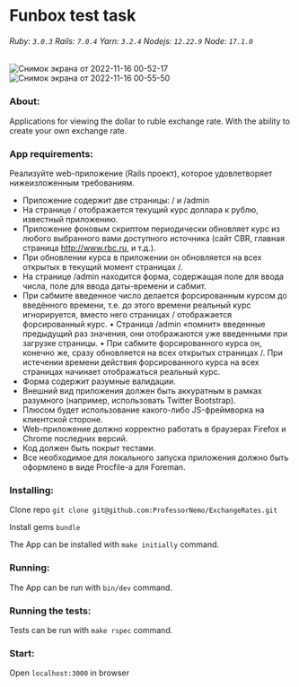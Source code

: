 # Funbox test task

###### Ruby: `3.0.3` Rails: `7.0.4` Yarn: `3.2.4` Nodejs: `12.22.9` Node: `17.1.0`
![Снимок экрана от 2022-11-16 00-52-17](https://user-images.githubusercontent.com/102049907/202033542-8e36d0c8-1435-45e2-b042-f07dfb58b66a.png)
![Снимок экрана от 2022-11-16 00-55-50](https://user-images.githubusercontent.com/102049907/202033549-3702f3bd-4cbd-40b7-aa74-e8c249ddc746.png)


### About:

Applications for viewing the dollar to ruble exchange rate. With the ability to create your own exchange rate.

### App requirements:

Реализуйте web-приложение (Rails проект), которое удовлетворяет нижеизложенным требованиям.
* Приложение содержит две страницы: / и /admin
* На странице / отображается текущий курс доллара к рублю, известный
приложению.
* Приложение фоновым скриптом периодически обновляет курс из любого
выбранного вами доступного источника (сайт CBR, главная страница
http://www.rbc.ru, и т.д.).
* При обновлении курса в приложении он обновляется на всех открытых в
текущий момент страницах /.
* На странице /admin находится форма, содержащая поле для ввода числа,
поле для ввода даты-времени и сабмит.
* При сабмите введенное число делается форсированным курсом до введённого
времени, т.е. до этого времени реальный курс игнорируется, вместо него
страницах / отображается форсированный курс.
• Страница /admin «помнит» введенные предыдущий раз значения, они
отображаются уже введенными при загрузке страницы.
• При сабмите форсированного курса он, конечно же, cразу обновляется на всех
открытых страницах /. При истечении времени действия форсированного
курса на всех страницах начинает отображаться реальный курс.
* Форма содержит разумные валидации.
* Внешний вид приложения должен быть аккуратным в рамках разумного
(например, использовать Twitter Bootstrap).
* Плюсом будет использование какого-либо JS-фреймворка на клиентской
стороне.
* Web-приложение должно корректно работать в браузерах Firefox и Chrome
последних версий.
* Код должен быть покрыт тестами.
* Все необходимое для локального запуска приложения должно быть
оформлено в виде Procfile-а для Foreman.


### Installing:

Clone repo ```git clone git@github.com:ProfessorNemo/ExchangeRates.git```

Install gems ```bundle```

The App can be installed with ```make initially``` command.

### Running:

The App can be run with  ```bin/dev``` command.

### Running the tests:

Tests can be run with ```make rspec``` command.

### Start:

Open `localhost:3000` in browser
